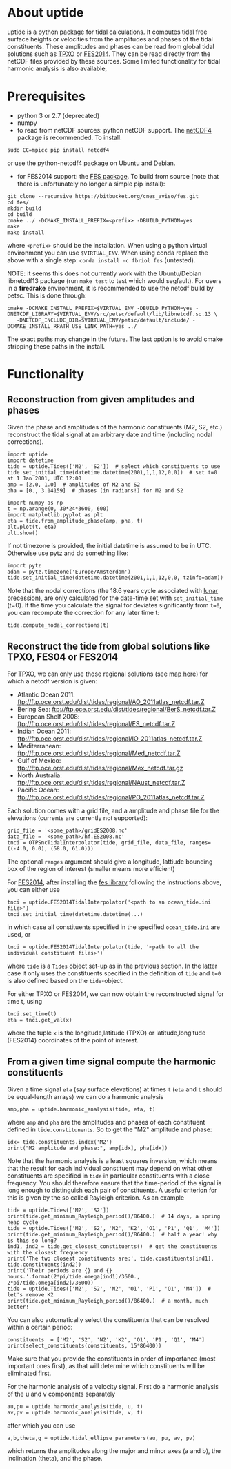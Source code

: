 # About uptide
uptide is a python package for tidal calculations. It computes tidal
free surface heights or velocities from the amplitudes and phases of the tidal
constituents. These amplitudes and phases can be read from global tidal
solutions such as [TPXO](http://volkov.oce.orst.edu/tides/) or [FES2014](https://www.aviso.altimetry.fr/en/data/products/auxiliary-products/global-tide-fes.html).
They can be read directly from the netCDF files provided by these sources. Some
limited functionality for tidal harmonic analysis is also available,

# Prerequisites
* python 3 or 2.7 (deprecated)
* numpy
* to read from netCDF sources: python netCDF support. The
[netCDF4](https://github.com/Unidata/netcdf4-python) package is 
recommended. To install:
```
sudo CC=mpicc pip install netcdf4
```

or use the python-netcdf4 package on Ubuntu and Debian.
* for FES2014 support: the [FES package](https://bitbucket.org/cnes_aviso/fes). To build from source
 (note that there is unfortunately no longer a simple pip install):
```
git clone --recursive https://bitbucket.org/cnes_aviso/fes.git
cd fes/
mkdir build
cd build
cmake ../ -DCMAKE_INSTALL_PREFIX=<prefix> -DBUILD_PYTHON=yes
make
make install
```
where `<prefix>` should be the installation. When using a python virtual environment you can use `$VIRTUAL_ENV`.
When using conda replace the above with a single step: `conda install -c fbriol fes` (untested).

NOTE: it seems this does not currently work with the Ubuntu/Debian libnetcdf13 package (run `make test` to 
test which would segfault). For users in a **firedrake** environment, it is recommended to use the netcdf build by
petsc. This is done through:
```
cmake -DCMAKE_INSTALL_PREFIX=$VIRTUAL_ENV -DBUILD_PYTHON=yes -DNETCDF_LIBRARY=$VIRTUAL_ENV/src/petsc/default/lib/libnetcdf.so.13 \
   -DNETCDF_INCLUDE_DIR=$VIRTUAL_ENV/petsc/default/include/ -DCMAKE_INSTALL_RPATH_USE_LINK_PATH=yes ../
```
The exact paths may change in the future. The last option is to avoid cmake stripping these paths in the install.

# Functionality
## Reconstruction from given amplitudes and phases
Given the phase and amplitudes of the harmonic constituents (M2, S2, etc.) 
reconstruct the tidal signal at an arbitrary date and time (including nodal corrections).

```
import uptide
import datetime
tide = uptide.Tides(['M2', 'S2'])  # select which constituents to use
tide.set_initial_time(datetime.datetime(2001,1,1,12,0,0))  # set t=0 at 1 Jan 2001, UTC 12:00
amp = [2.0, 1.0]  # amplitudes of M2 and S2
pha = [0., 3.14159]  # phases (in radians!) for M2 and S2

import numpy as np
t = np.arange(0, 30*24*3600, 600)
import matplotlib.pyplot as plt
eta = tide.from_amplitude_phase(amp, pha, t)
plt.plot(t, eta)
plt.show()
```

If not timezone is provided, the initial datetime is assumed to be in UTC. Otherwise use [pytz](http://pytz.sourceforge.net/)
and do something like:
```
import pytz
adam = pytz.timezone('Europe/Amsterdam')
tide.set_initial_time(datetime.datetime(2001,1,1,12,0,0, tzinfo=adam))
```

Note that the nodal corrections (the 18.6 years cycle associated with [lunar precession](https://en.wikipedia.org/wiki/Lunar_precession)),
are only calculated for the date-time set with `set_initial_time` (t=0). If the time you calculate the signal for deviates significantly from `t=0`,
you can recompute the correction for any later time t:
```
tide.compute_nodal_corrections(t)
```

## Reconstruct the tide from global solutions like TPXO, FES04 or FES2014
For [TPXO](http://volkov.oce.orst.edu/tides/), we can only use those regional solutions (see [map here](http://volkov.oce.orst.edu/tides/region.html))
for which a netcdf version is given:
- Atlantic Ocean 2011:   ftp://ftp.oce.orst.edu/dist/tides/regional/AO_2011atlas_netcdf.tar.Z
- Bering Sea:   ftp://ftp.oce.orst.edu/dist/tides/regional/BerS_netcdf.tar.Z
- European Shelf 2008:   ftp://ftp.oce.orst.edu/dist/tides/regional/ES_netcdf.tar.Z
- Indian Ocean 2011:   ftp://ftp.oce.orst.edu/dist/tides/regional/IO_2011atlas_netcdf.tar.Z
- Mediterranean:   ftp://ftp.oce.orst.edu/dist/tides/regional/Med_netcdf.tar.Z
- Gulf of Mexico:   ftp://ftp.oce.orst.edu/dist/tides/regional/Mex_netcdf.tar.gz
- North Australia:   ftp://ftp.oce.orst.edu/dist/tides/regional/NAust_netcdf.tar.Z
- Pacific Ocean:   ftp://ftp.oce.orst.edu/dist/tides/regional/PO_2011atlas_netcdf.tar.Z


Each solution comes with a grid file, and a amplitude and phase file for the elevations (currents are currently not supported):
```
grid_file = '<some_path>/gridES2008.nc'
data_file = '<some_path>/hf.ES2008.nc'
tnci = OTPSncTidalInterpolator(tide, grid_file, data_file, ranges=((-4.0, 0.0), (58.0, 61.0)))
```
The optional `ranges` argument should give a longitude, lattiude bounding box of the region of interest (smaller means more efficient)

For [FES2014](https://www.aviso.altimetry.fr/en/data/products/auxiliary-products/global-tide-fes.html), 
after installing the [fes library](https://bitbucket.org/cnes_aviso/fes) following the instructions above, you can either use
```
tnci = uptide.FES2014TidalInterpolator('<path to an ocean_tide.ini file>')
tnci.set_initial_time(datetime.datetime(...)
```
in which case all constituents specified in the specified `ocean_tide.ini` are used, or
```
tnci = uptide.FES2014TidalInterpolator(tide, '<path to all the individual constituent files>')
```
where `tide` is a `Tides` object set-up as in the previous section. In the latter case it only uses the constituents specified in
the definition of `tide` and `t=0` is also defined based on the `tide`-object.

For either TPXO or FES2014, we can now obtain the reconstructed signal for time t, using
```
tnci.set_time(t)
eta = tnci.get_val(x)
```
where the tuple `x` is the longitude,latitude (TPXO) or latitude,longitude (FES2014) coordinates of the point of interest.

## From a given time signal compute the harmonic constituents
Given a time signal `eta` (say surface elevations) at times `t` (`eta` and `t` should be equal-length arrays)
we can do a harmonic analysis
```
amp,pha = uptide.harmonic_analysis(tide, eta, t)
```
where `amp` and `pha` are the amplitudes and phases of each constituent defined in `tide.constitunents`. So to get the "M2" amplitude and phase:
```
idx= tide.constituents.index('M2')
print("M2 amplitude and phase:", amp[idx], pha[idx])
```

Note that the harmonic analysis is a least squares inversion, which means that the result for each individual constituent may depend 
on what other constituents are specified in `tide` in particular constituents with a close frequency. You should therefore ensure that the time-period of the signal
is long enough to distinguish each pair of constituents. A useful criterion for this is given by the so called Rayleigh criterion. As an example
```
tide = uptide.Tides(['M2', 'S2'])
print(tide.get_minimum_Rayleigh_period()/86400.)  # 14 days, a spring neap cycle
tide = uptide.Tides(['M2', 'S2', 'N2', 'K2', 'O1', 'P1', 'Q1', 'M4'])
print(tide.get_minimum_Rayleigh_period()/86400.)  # half a year! why is this so long?
ind1, ind2 = tide.get_closest_constituents()  # get the constituents with the closest frequency
print('The two closest constituents are:', tide.constituents[ind1], tide.constituents[ind2])
print('Their periods are {} and {} hours.'.format(2*pi/tide.omega[ind1]/3600., 2*pi/tide.omega[ind2]/3600))
tide = uptide.Tides(['M2', 'S2', 'N2', 'O1', 'P1', 'Q1', 'M4'])  # let's remove K2
print(tide.get_minimum_Rayleigh_period()/86400.)  # a month, much better!
```

You can also automatically select the constituents that can be resolved within a certain period:
```
constituents  = ['M2', 'S2', 'N2', 'K2', 'O1', 'P1', 'Q1', 'M4']
print(select_constituents(constituents, 15*86400))
```
Make sure that you provide the constituents in order of importance (most important ones first), as that will determine which 
constituents will be eliminated first. 


For the harmonic analysis of a velocity signal. First do a harmonic analysis of the u and v components separately
```
au,pu = uptide.harmonic_analysis(tide, u, t)
av,pv = uptide.harmonic_analysis(tide, v, t)
```
after which you can use
```
a,b,theta,g = uptide.tidal_ellipse_parameters(au, pu, av, pv)
```
which returns the amplitudes along the major and minor axes (a and b), the inclination (theta), and the phase.
